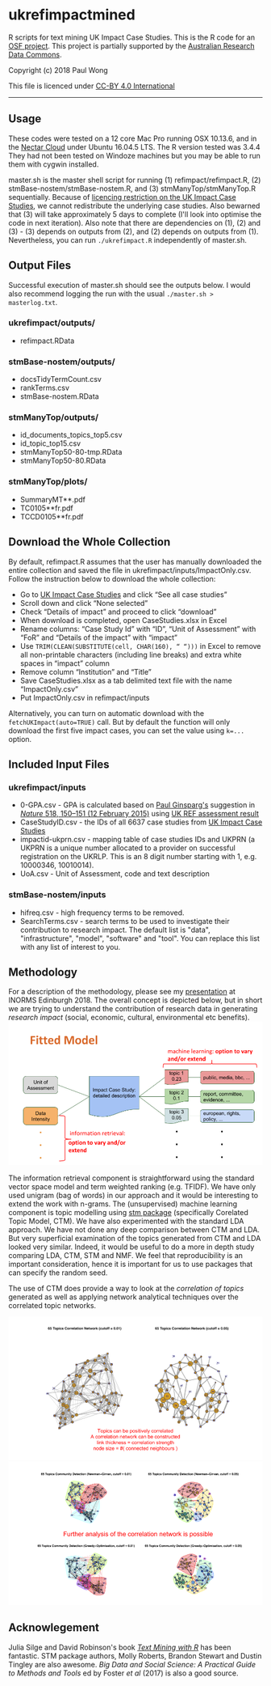 # ukrefimpactmined
R scripts for text mining UK Impact Case Studies.  This is the R code for an [OSF project](https://osf.io/cnrgu/?view_only=7850d79c32d3411a81198ff173f7bfa1).  This project is partially supported by the [Australian Research Data Commons](https://ardc.edu.au/).

Copyright (c) 2018 Paul Wong

This file is licenced under [CC-BY 4.0 International](https://creativecommons.org/licenses/by/4.0/)

---------------------------------------------------
## Usage

These codes were tested on a 12 core Mac Pro running OSX 10.13.6, and in the [Nectar Cloud](https://nectar.org.au/) under Ubuntu 16.04.5 LTS.  The R version tested was 3.4.4  They had not been tested on Windoze machines but you may be able to run them with cygwin installed.  

master.sh is the master shell script for running (1) refimpact/refimpact.R, (2) stmBase-nostem/stmBase-nostem.R, and (3) stmManyTop/stmManyTop.R sequentially.  Because of [licencing restriction on the UK Impact Case Studies](http://impact.ref.ac.uk/CaseStudies/Terms.aspx), we cannot redistribute the underlying case studies.  Also bewarned that (3) will take approximately 5 days to complete (I'll look into optimise the code in next iteration).  Also note that there are dependencies on (1), (2) and (3) - (3) depends on outputs from (2), and (2) depends on outputs from (1).  Nevertheless, you can run `./ukrefimpact.R` independently of master.sh. 

## Output Files

Successful execution of master.sh should see the outputs below. I would also recommend logging the run with the usual `./master.sh > masterlog.txt`.

### ukrefimpact/outputs/
* refimpact.RData

### stmBase-nostem/outputs/
* docsTidyTermCount.csv
* rankTerms.csv
* stmBase-nostem.RData

### stmManyTop/outputs/
* id_documents_topics_top5.csv
* id_topic_top15.csv
* stmManyTop50-80-tmp.RData
* stmManyTop50-80.RData

### stmManyTop/plots/
* SummaryMT\*\*.pdf
* TC0105\*\*fr.pdf
* TCCD0105\*\*fr.pdf

## Download the Whole Collection
By default, refimpact.R assumes that the user has manually downloaded the entire collection and saved the file in ukrefimpact/inputs/ImpactOnly.csv.  Follow the instruction below to download the whole collection:

- Go to [UK Impact Case Studies](http://impact.ref.ac.uk/CaseStudies/Search1.aspx) and click “See all case studies”
- Scroll down and click “None selected”
- Check “Details of impact” and proceed to click “download”
- When download is completed, open CaseStudies.xlsx in Excel
- Rename columns: “Case Study Id” with “ID”, “Unit of Assessment” with “FoR” and “Details of the impact” with “impact”
- Use `TRIM(CLEAN(SUBSTITUTE(cell, CHAR(160), “ “)))` in Excel to remove all non-printable characters (including line breaks) and extra white spaces in “impact” column 
- Remove column “Institution” and “Title”
- Save CaseStudies.xlsx as a tab delimited text file with the name “ImpactOnly.csv”
- Put ImpactOnly.csv in refimpact/inputs

Alternatively, you can turn on automatic download with the `fetchUKImpact(auto=TRUE)` call.  But by default the function will only download the first five impact cases, you can set the value using `k=...` option.

## Included Input Files
### ukrefimpact/inputs
* 0-GPA.csv - GPA is calculated based on [Paul Ginsparg's](https://en.wikipedia.org/wiki/Paul_Ginsparg) suggestion in [*Nature* 518, 150–151 (12 February 2015)](https://dx.doi.org/10.1038/518150a) using [UK REF assessment result](http://results.ref.ac.uk/DownloadFile/AllResults/xlsx)
* CaseStudyID.csv - the IDs of all 6637 case studies from [UK Impact Case Studies](http://impact.ref.ac.uk/CaseStudies/Terms.aspx)
* impactid-ukprn.csv - mapping table of case studies IDs and UKPRN (a UKPRN is a unique number allocated to a provider on successful registration on the UKRLP.  This is an 8 digit number starting with 1, e.g. 10000346, 10010014).
* UoA.csv - Unit of Assessment, code and text description

### stmBase-nostem/inputs
* hifreq.csv - high frequency terms to be removed.
* SearchTerms.csv - search terms to be used to investigate their contribution to research impact.  The default list is "data", "infrastructure", "model", "software" and "tool".  You can replace this list with any list of interest to you.

## Methodology
For a description of the methodology, please see my [presentation](https://doi.org/10.6084/m9.figshare.6459407.v1) at INORMS Edinburgh 2018.  The overall concept is depicted below, but in short we are trying to understand the contribution of research data in generating *research impact* (social, economic, cultural, environmental etc benefits).
![fittedmodel](/images/fittedmodel.png)

The information retrieval component is straightforward using the standard vector space model and term weighted ranking (e.g. TFIDF).  We have only used unigram (bag of words) in our approach and it would be interesting to extend the work with n-grams.  The (unsupervised) machine learning component is topic modelling using [stm package](http://www.structuraltopicmodel.com/) (specifically Corelated Topic Model, CTM).  We have also experimented with the standard LDA approach.  We have not done any deep comparison between CTM and LDA.  But very superficial examination of the topics generated from CTM and LDA looked very similar.  Indeed, it would be useful to do a more in depth study comparing LDA, CTM, STM and NMF.  We feel that reproducibility is an important consideration, hence it is important for us to use packages that can specify the random seed.  

The use of CTM does provide a way to look at the *correlation of topics* generated as well as applying network analytical techniques over the correlated topic networks.

![corelatedtopics](/images/corelatedtopics.png)
![communitydetection](/images/communitydetection.png)

## Acknowlegement

Julia Silge and David Robinson's book [*Text Mining with R*](https://www.tidytextmining.com/) has been fantastic.  STM package authors, Molly Roberts, Brandon Stewart and Dustin Tingley are also awesome.  *Big Data and Social Science: A Practical Guide to Methods and Tools* ed by Foster *et al* (2017) is also a good source.
